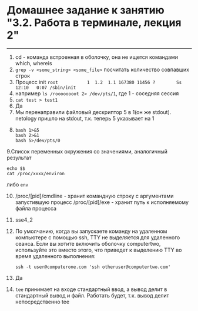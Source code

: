 # Домашнее задание к занятию "3.2. Работа в терминале, лекция 2"
-------
1. cd - команда встроенная в оболочку, она не ищется командами which, whereis
2. `grep -v <some_string> <some_file>` посчитать количество совпавших строк
3. Процесс init `root           1  1.2  1.1 167380 11456 ?        Ss   12:10   0:07 /sbin/init`
4. например `ls /roooooooot 2> /dev/pts/1`, где 1 - соседняя сессия
5. `cat test > test1`
6. Да
7. Мы перенаправили файловый дескриптор 5 в 1(он же stdout). netology пришло на stdout, т.к. теперь 5 указывает на 1
8. ```
   bash 1>&5
   bash 2>&1
   bash 5>/dev/pts/0
   ```
9.Список переменных окружения со значениями, аналогичный результат 
```
echo $$
cat /proc/xxxx/environ 
```
   либо `env`

10. /proc/[pid]/cmdline - хранит командную строку с аргументами запустившую процесс
    /proc/[pid]/exe - хранит путь к исполняемому файла процесса
11. sse4_2

12. По умолчанию, когда вы запускаете команду на удаленном компьютере с помощью ssh, TTY не выделяется для удаленного сеанса. Если вы хотите включить оболочку computertwo, используйте это вместо этого, что приведет к выделению TTY во время удаленного выполнения:
    ```
    ssh -t user@computerone.com 'ssh otheruser@computertwo.com'
    ```
    
13. Да

14. `tee` принимает на входе стандартный ввод, а вывод делит в стандартный вывод и файл. Работать будет, т.к. вывод делит непосредственно tee

